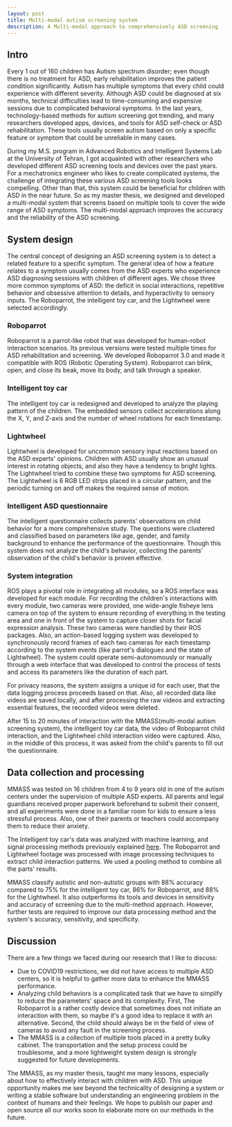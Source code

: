 ```yaml
---
layout: post
title: Multi-modal autism screening system
description: A Multi-modal approach to comprehensively ASD screening
---
```


## Intro

Every 1 out of 160 children has Autism spectrum disorder; even though there is no treatment for ASD, early rehabilitation improves the patient condition significantly. Autism has multiple symptoms that every child could experience with different severity. Although ASD could be diagnosed at six months, technical difficulties lead to time-consuming and expensive sessions due to complicated behavioral symptoms.
In the last years, technology-based methods for autism screening got trending, and many researchers developed apps, devices, and tools for ASD self-check or ASD rehabilitation. These tools usually screen autism based on only a specific feature or symptom that could be unreliable in many cases.

During my M.S. program in Advanced Robotics and Intelligent Systems Lab at the University of Tehran, I got acquainted with other researchers who developed different ASD screening tools and devices over the past years. For a mechatronics engineer who likes to create complicated systems, the challenge of integrating these various ASD screening tools looks compelling. Other than that, this system could be beneficial for children with ASD in the near future. So as my master thesis, we designed and developed a multi-modal system that screens based on multiple tools to cover the wide range of ASD symptoms. The multi-modal approach improves the accuracy and the reliability of the ASD screening.

## System design

The central concept of designing an ASD screening system is to detect a related feature to a specific symptom. The general idea of how a feature relates to a symptom usually comes from the ASD experts who experience ASD diagnosing sessions with children of different ages.
We chose three more common symptoms of ASD: the deficit in social interactions, repetitive behavior and obsessive attention to details, and hyperactivity to sensory inputs. The Roboparrot, the intelligent toy car, and the Lightwheel were selected accordingly.

### Roboparrot

Roboparrot is a parrot-like robot that was developed for human-robot interaction scenarios. Its previous versions were tested multiple times for ASD rehabilitation and screening. We developed Roboparrot 3.0 and made it compatible with ROS (Robotic Operating System).
Roboparrot can blink, open, and close its beak, move its body, and talk through a speaker.

### Intelligent toy car

The intelligent toy car is redesigned and developed to analyze the playing pattern of the children. The embedded sensors collect accelerations along the X, Y, and Z-axis and the number of wheel rotations for each timestamp.

### Lightwheel

Lightwheel is developed for uncommon sensory input reactions based on the ASD experts' opinions. Children with ASD usually show an unusual interest in rotating objects, and also they have a tendency to bright lights. The Lightwheel tried to combine these two symptoms for ASD screening. The Lightwheel is 6 RGB LED strips placed in a circular pattern, and the periodic turning on and off makes the required sense of motion.

### Intelligent ASD questionnaire

The intelligent questionnaire collects parents' observations on child behavior for a more comprehensive study. The questions were clustered and classified based on parameters like age, gender, and family background to enhance the performance of the questionnaire. Though this system does not analyze the child's behavior, collecting the parents' observation of the child's behavior is proven effective.

### System integration

ROS plays a pivotal role in integrating all modules, so a ROS interface was developed for each module. For recording the children's interactions with every module, two cameras were provided, one wide-angle fisheye lens camera on top of the system to ensure recording of everything in the testing area and one in front of the system to capture closer shots for facial expression analysis. These two cameras were handled by their ROS packages. Also, an action-based logging system was developed to synchronously record frames of each two cameras for each timestamp according to the system events (like parrot's dialogues and the state of Lightwheel). The system could operate semi-autonomously or manually through a web interface that was developed to control the process of tests and access its parameters like the duration of each part.

For privacy reasons, the system assigns a unique id for each user, that the data logging process proceeds based on that. Also, all recorded data like videos are saved locally, and after processing the raw videos and extracting essential features, the recorded videos were deleted.

After 15 to 20 minutes of interaction with the MMASS(multi-modal autism screening system), the intelligent toy car data, the video of Roboparrot child interaction, and the Lightwheel child interaction video were captured. Also, in the middle of this process, it was asked from the child's parents to fill out the questionnaire.

## Data collection and processing

MMASS was tested on 16 children from 4 to 9 years old in one of the autism centers under the supervision of multiple ASD experts. All parents and legal guardians received proper paperwork beforehand to submit their consent, and all experiments were done in a familiar room for kids to ensure a less stressful process. Also, one of their parents or teachers could accompany them to reduce their anxiety.

The Intelligent toy car's data was analyzed with machine learning, and signal processing methods previously explained [here](https://bijanmehr.github.io/projects/intelligent_car/). The Roboparrot and Lightwheel footage was processed with image processing techniques to extract child interaction patterns. We used a pooling method to combine all the parts' results.

MMASS classify autistic and non-autistic groups with 88% accuracy compared to 75% for the intelligent toy car, 86% for Roboparrot, and 88% for the Lightwheel. It also outperforms its tools and devices in sensitivity and accuracy of screening due to the multi-method approach. However, further tests are required to improve our data processing method and the system's accuracy, sensitivity, and specificity.


## Discussion

There are a few things we faced during our research that I like to discuss:
- Due to COVID19 restrictions, we did not have access to multiple ASD centers, so it is helpful to gather more data to enhance the MMASS performance.
- Analyzing child behaviors is a complicated task that we have to simplify to reduce the parameters' space and its complexity. First, The Roboparrot is a rather costly device that sometimes does not initiate an interaction with them, so maybe it's a good idea to replace it with an alternative. Second, the child should always be in the field of view of cameras to avoid any fault in the screening process.
- The MMASS is a collection of multiple tools placed in a pretty bulky cabinet. The transportation and the setup process could be troublesome, and a more lightweight system design is strongly suggested for future developments.

The MMASS, as my master thesis, taught me many lessons, especially about how to effectively interact with children with ASD. This unique opportunity makes me see beyond the technicality of designing a system or writing a stable software but understanding an engineering problem in the context of humans and their feelings.
We hope to publish our paper and open source all our works soon to elaborate more on our methods in the future.




